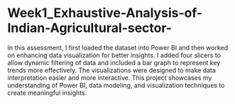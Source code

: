 # Week1_Exhaustive-Analysis-of-Indian-Agricultural-sector-
In this assessment, I first loaded the dataset into Power BI and then worked on enhancing data visualization for better insights. I added four slicers to allow dynamic filtering of data and included a bar graph to represent key trends more effectively. The visualizations were designed to make data interpretation easier and more interactive. This project showcases my understanding of Power BI, data modeling, and visualization techniques to create meaningful insights. 
